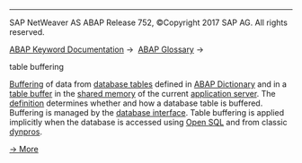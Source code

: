   

* * *

SAP NetWeaver AS ABAP Release 752, ©Copyright 2017 SAP AG. All rights reserved.

[ABAP Keyword Documentation](javascript:call_link\('abenabap.htm'\)) →  [ABAP Glossary](javascript:call_link\('abenabap_glossary.htm'\)) → 

table buffering

[Buffering](javascript:call_link\('abensap_buffering_old_glosry.htm'\) "Glossary Entry") of data from [database tables](javascript:call_link\('abendatabase_table_glosry.htm'\) "Glossary Entry") defined in [ABAP Dictionary](javascript:call_link\('abenabap_dictionary_glosry.htm'\) "Glossary Entry") and in a [table buffer](javascript:call_link\('abentable_buffer_glosry.htm'\) "Glossary Entry") in the [shared memory](javascript:call_link\('abenshared_memory_glosry.htm'\) "Glossary Entry") of the current [application server](javascript:call_link\('abenapplication_server_glosry.htm'\) "Glossary Entry"). The [definition](javascript:call_link\('abenddic_database_tables_buffer.htm'\)) determines whether and how a database table is buffered. Buffering is managed by the [database interface](javascript:call_link\('abendatabase_interface_glosry.htm'\) "Glossary Entry"). Table buffering is applied implicitly when the database is accessed using [Open SQL](javascript:call_link\('abenopen_sql_glosry.htm'\) "Glossary Entry") and from classic [dynpros](javascript:call_link\('abendynpro_glosry.htm'\) "Glossary Entry").

[→ More](javascript:call_link\('abensap_puffering.htm'\))
